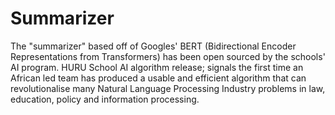 # Summarizer
The "summarizer" based off of Googles' BERT (Bidirectional Encoder Representations from Transformers) has been open sourced by the schools' AI program. HURU School AI algorithm release; signals the first time an African led team has produced a usable and efficient algorithm that can revolutionalise many Natural Language Processing Industry problems in law, education, policy and information processing. 
